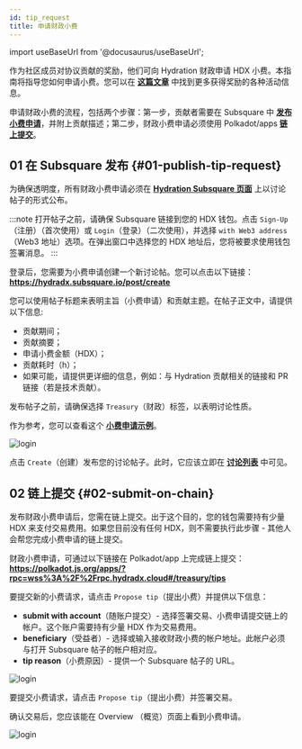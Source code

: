 ```yaml
---
id: tip_request
title: 申请财政小费
---
```


import useBaseUrl from '@docusaurus/useBaseUrl';

作为社区成员对协议贡献的奖励，他们可向 Hydration 财政申请 HDX 小费。本指南将指导您如何申请小费。您可以在 **[这篇文章](/spending_fw)** 中找到更多获得奖励的各种活动信息。

申请财政小费的流程，包括两个步骤：第一步，贡献者需要在 Subsquare 中 **[发布小费申请](#01-publish-tip-request)**，并附上贡献描述；第二步，财政小费申请必须使用 Polkadot/apps **[链上提交](#02-submit-on-chain)**。

## 01 在 Subsquare 发布 {#01-publish-tip-request}

为确保透明度，所有财政小费申请必须在 **[Hydration Subsquare 页面](https://hydradx.subsquare.io/discussions)** 上以讨论帖子的形式公布。

:::note
打开帖子之前，请确保 Subsquare 链接到您的 HDX 钱包。点击 `Sign-Up`（注册）（首次使用）或 `Login`（登录）（二次使用），并选择 `with Web3 address`（Web3 地址）选项。在弹出窗口中选择您的 HDX 地址后，您将被要求使用钱包签署消息。
:::

登录后，您需要为小费申请创建一个新讨论帖。您可以点击以下链接：**https://hydradx.subsquare.io/post/create**

您可以使用帖子标题来表明主旨（小费申请）和贡献主题。在帖子正文中，请提供以下信息:

* 贡献期间；
* 贡献摘要；
* 申请小费金额（HDX）；
* 贡献耗时（h）；
* 如果可能，请提供更详细的信息，例如：与 Hydration 贡献相关的链接和 PR 链接（若是技术贡献）。

发布帖子之前，请确保选择 `Treasury`（财政）标签，以表明讨论性质。

作为参考，您可以查看这个 **[小费申请示例](https://hydradx.subsquare.io/post/192)**。

<div style={{textAlign: 'center'}}>
  <img alt="login" src={useBaseUrl('/tip-request/post-thread.jpg')} />
</div>

点击 `Create`（创建）发布您的讨论帖子。此时，它应该立即在 **[讨论列表](https://hydradx.subsquare.io/discussions)** 中可见。

## 02 链上提交 {#02-submit-on-chain}

发布财政小费申请后，您需在链上提交。出于这个目的，您的钱包需要持有少量 HDX 来支付交易费用。如果您目前没有任何 HDX，则不需要执行此步骤 - 其他人会帮您完成小费申请的链上提交。

财政小费申请，可通过以下链接在 Polkadot/app 上完成链上提交：**https://polkadot.js.org/apps/?rpc=wss%3A%2F%2Frpc.hydradx.cloud#/treasury/tips**

要提交新的小费请求，请点击 `Propose tip`（提出小费）并提供以下信息：

* **submit with account**（随账户提交）- 选择签署交易、小费申请提交链上的帐户。这个账户需要持有少量 HDX 作为交易费用。
* **beneficiary**（受益者）- 选择或输入接收财政小费的帐户地址。此帐户必须与打开 Subsquare 帖子的帐户相对应。
* **tip reason**（小费原因）- 提供一个 Subsquare 帖子的 URL。

<div style={{textAlign: 'center'}}>
  <img alt="login" src={useBaseUrl('/tip-request/submit-on-chain.jpg')} />
</div>

要提交小费请求，请点击 `Propose tip`（提出小费）并签署交易。

确认交易后，您应该能在 Overview （概览）页面上看到小费申请。

<div style={{textAlign: 'center'}}>
  <img alt="login" src={useBaseUrl('/tip-request/tip-requests.jpg')} />
</div>


